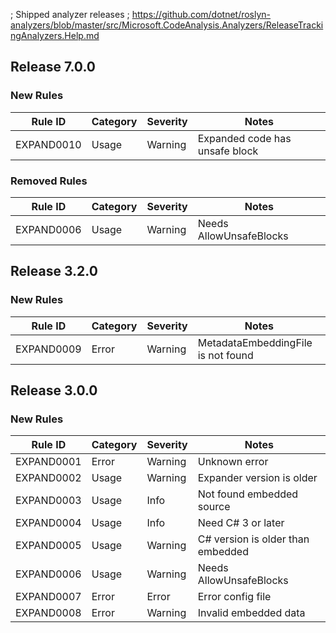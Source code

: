 ﻿; Shipped analyzer releases
; https://github.com/dotnet/roslyn-analyzers/blob/master/src/Microsoft.CodeAnalysis.Analyzers/ReleaseTrackingAnalyzers.Help.md

## Release 7.0.0

### New Rules
Rule ID | Category | Severity | Notes
--------|----------|----------|-------
EXPAND0010 | Usage | Warning | Expanded code has unsafe block

### Removed Rules

Rule ID | Category | Severity | Notes
--------|----------|----------|--------------------
EXPAND0006 | Usage | Warning | Needs AllowUnsafeBlocks

## Release 3.2.0

### New Rules
Rule ID | Category | Severity | Notes
--------|----------|----------|-------
EXPAND0009 | Error | Warning | MetadataEmbeddingFile is not found

## Release 3.0.0

### New Rules
Rule ID | Category | Severity | Notes
--------|----------|----------|-------
EXPAND0001 | Error | Warning | Unknown error
EXPAND0002 | Usage | Warning | Expander version is older
EXPAND0003 | Usage | Info | Not found embedded source
EXPAND0004 | Usage | Info | Need C# 3 or later
EXPAND0005 | Usage | Warning | C# version is older than embedded
EXPAND0006 | Usage | Warning | Needs AllowUnsafeBlocks
EXPAND0007 | Error | Error | Error config file
EXPAND0008 | Error | Warning | Invalid embedded data
